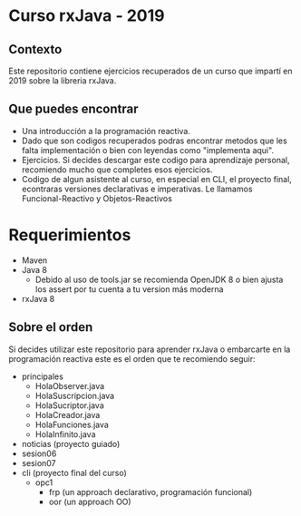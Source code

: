 # Curso rxJava - 2019
## Contexto
Este repositorio contiene ejercicios recuperados de un curso que impartí en 2019 sobre la libreria rxJava. 
## Que puedes encontrar 
- Una introducción a la programación reactiva.
- Dado que son codigos recuperados podras encontrar metodos que les falta implementación o bien con leyendas como "implementa aqui".
- Ejercicios. Si decides descargar este codigo para aprendizaje personal, recomiendo mucho que completes esos ejercicios.
- Codigo de algun asistente al curso, en especial en CLI, el proyecto final, econtraras versiones declarativas e imperativas. Le llamamos Funcional-Reactivo y Objetos-Reactivos

# Requerimientos
- Maven
- Java 8
  - Debido al uso de tools.jar se recomienda OpenJDK 8 o bien ajusta los assert por tu cuenta a tu version más moderna
- rxJava 8
## Sobre el orden
Si decides utilizar este repositorio para aprender rxJava o embarcarte en la programación reactiva este es el orden que te recomiendo seguir:
- principales
  -  HolaObserver.java
  -  HolaSuscripcion.java
  -  HolaSucriptor.java
  -  HolaCreador.java
  -  HolaFunciones.java
  -  HolaInfinito.java
- noticias (proyecto guiado)
- sesion06
- sesion07
- cli (proyecto final del curso)
  - opc1
    - frp (un approach declarativo, programación funcional)
    - oor (un approach OO)

